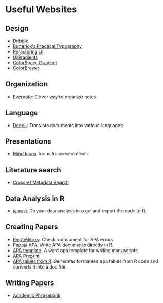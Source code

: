 # Useful Websites

## Design 

* [Dribble](https://dribbble.com/)
* [Butterick's Practical Typography](https://practicaltypography.com/)
* [Refactoring UI](https://refactoringui.com/)
* [UiGradients](https://uigradients.com/#Stellar)
* [ColorSpace Gradient](https://mycolor.space/gradient)
* [ColorBrewer](http://colorbrewer2.org/)

## Organization

* [Evernote](https://evernote.com/intl/de/): Clever way to organize notes

## Language

* [DeepL](https://www.deepl.com/translator): Translate documents into various languages

## Presentations

* [Mind Icons](https://www.olicav.com/#/icons/). Icons for presentations

## Literature search

* [Crossref Metadata Search](https://search.crossref.org/)

## Data Analysis in R

* [jamovi](https://www.jamovi.org/features.html). Do your data analysis in a gui and export the code to R.

## Creating Papers

* [ReciteWorks](https://reciteworks.com/check): Check a document for APA errors
* [Papaja APA](https://crsh.github.io/papaja_man/index.html). Write APA documents directly in R. 
* [APA template](https://templates.office.com/en-US/APA-style-report-6th-edition-TM03982351). A word apa template for writing manuscripts. 
* [APA Preprint](https://osf.io/4buzn/)
* [APA tables from R](https://dstanley4.github.io/apaTables/articles/apaTables.html). Generates formateed apa tables from R code and converts it into a doc file. 

## Writing Papers

* [Academic Phrasebank](http://www.phrasebank.manchester.ac.uk/introducing-work/)
